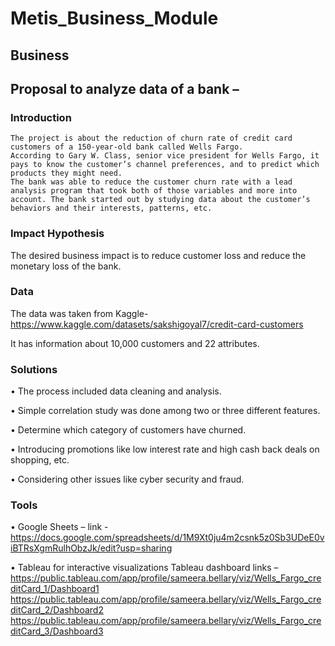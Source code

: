 # Metis_Business_Module

## Business

## Proposal to analyze data of a bank –



### Introduction 

    The project is about the reduction of churn rate of credit card customers of a 150-year-old bank called Wells Fargo.
    According to Gary W. Class, senior vice president for Wells Fargo, it pays to know the customer’s channel preferences, and to predict which products they might need.
    The bank was able to reduce the customer churn rate with a lead analysis program that took both of those variables and more into account. The bank started out by studying data about the customer’s behaviors and their interests, patterns, etc.



### Impact Hypothesis

The desired business impact is to reduce customer loss and reduce the monetary loss of the bank.



### Data

The data was taken from Kaggle- https://www.kaggle.com/datasets/sakshigoyal7/credit-card-customers

It has information about 10,000 customers and 22 attributes.



### Solutions

•	The process included data cleaning and analysis.

•	Simple correlation study was done among two or three different features.

•	Determine which category of customers have churned.

•	Introducing promotions like low interest rate and high cash back deals on shopping, etc.

•	Considering other issues like cyber security and fraud.



### Tools

•	Google Sheets – 
  link - https://docs.google.com/spreadsheets/d/1M9Xt0ju4m2csnk5z0Sb3UDeE0viBTRsXgmRulhObzJk/edit?usp=sharing

•	Tableau for interactive visualizations
  Tableau dashboard links – 
  	https://public.tableau.com/app/profile/sameera.bellary/viz/Wells_Fargo_creditCard_1/Dashboard1
  	https://public.tableau.com/app/profile/sameera.bellary/viz/Wells_Fargo_creditCard_2/Dashboard2
  	https://public.tableau.com/app/profile/sameera.bellary/viz/Wells_Fargo_creditCard_3/Dashboard3 


